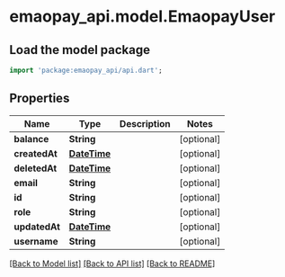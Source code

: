 # emaopay_api.model.EmaopayUser

## Load the model package
```dart
import 'package:emaopay_api/api.dart';
```

## Properties
Name | Type | Description | Notes
------------ | ------------- | ------------- | -------------
**balance** | **String** |  | [optional] 
**createdAt** | [**DateTime**](DateTime.md) |  | [optional] 
**deletedAt** | [**DateTime**](DateTime.md) |  | [optional] 
**email** | **String** |  | [optional] 
**id** | **String** |  | [optional] 
**role** | **String** |  | [optional] 
**updatedAt** | [**DateTime**](DateTime.md) |  | [optional] 
**username** | **String** |  | [optional] 

[[Back to Model list]](../README.md#documentation-for-models) [[Back to API list]](../README.md#documentation-for-api-endpoints) [[Back to README]](../README.md)


